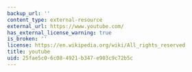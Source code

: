 ```yaml
---
backup_url: ''
content_type: external-resource
external_url: https://www.youtube.com/
has_external_license_warning: true
is_broken: ''
license: https://en.wikipedia.org/wiki/All_rights_reserved
title: youtube
uid: 25fae5c0-6c08-4921-b347-e903c9c72b5c
---
```

